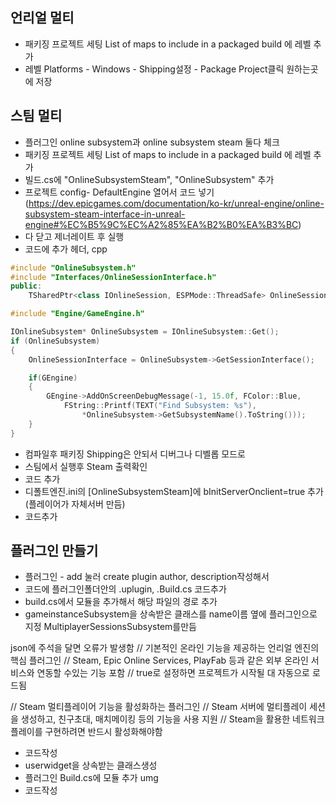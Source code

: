 ## 언리얼 멀티 
- 패키징 프로젝트 세팅 List of maps to include in a packaged build 에 레벨 추가
- 레벨 Platforms - Windows - Shipping설정 - Package Project클릭 원하는곳에 저장

## 스팀  멀티
- 플러그인 online subsystem과 online subsystem steam 둘다 체크
- 패키징 프로젝트 세팅 List of maps to include in a packaged build 에 레벨 추가
- 빌드.cs에 "OnlineSubsystemSteam", "OnlineSubsystem" 추가
- 프로젝트 config- DefaultEngine 열어서 코드 넣기(https://dev.epicgames.com/documentation/ko-kr/unreal-engine/online-subsystem-steam-interface-in-unreal-engine#%EC%B5%9C%EC%A2%85%EA%B2%B0%EA%B3%BC)
- 다 닫고 제너레이트 후 실행
-  코드에 추가 헤더, cpp
```cpp fold=header
#include "OnlineSubsystem.h"
#include "Interfaces/OnlineSessionInterface.h"	
public:
	TSharedPtr<class IOnlineSession, ESPMode::ThreadSafe> OnlineSessionInterface;
```
```cpp fold=cpp
#include "Engine/GameEngine.h"

IOnlineSubsystem* OnlineSubsystem = IOnlineSubsystem::Get();
if (OnlineSubsystem)
{
	OnlineSessionInterface = OnlineSubsystem->GetSessionInterface();

	if(GEngine)
	{
		GEngine->AddOnScreenDebugMessage(-1, 15.0f, FColor::Blue, 
			FString::Printf(TEXT("Find Subsystem: %s"), 
				*OnlineSubsystem->GetSubsystemName().ToString()));
	}
}
```

- 컴파일후 패키징  Shipping은 안되서 디버그나 디벨롭 모드로
- 스팀에서 실행후 Steam 출력확인
- 코드 추가
- 디폴트엔진.ini의 [OnlineSubsystemSteam]에 bInitServerOnclient=true 추가 (플레이어가 자체서버 만듬)
- 코드추가


## 플러그인 만들기
- 플러그인 - add 눌러  create plugin author, description작성해서
- 코드에 플러그인폴더안의 .uplugin, .Build.cs 코드추가
- build.cs에서 모듈을 추가해서 해당 파일의 경로 추가
- gameinstanceSubsystem을 상속받은 클래스를 name이름 옆에 플러그인으로 지정 MultiplayerSessionsSubsystem를만듬

json에 주석을 달면 오류가 발생함
// 기본적인 온라인 기능을 제공하는 언리얼 엔진의 핵심 플러그인
// Steam, Epic Online Services, PlayFab 등과 같은 외부 온라인 서비스와 연동할 수있는 기능 포함
// true로 설정하면 프로젝트가 시작될 대 자동으로 로드됨

// Steam 멀티플레이어 기능을 활성화하는 플러그인
// Steam 서버에 멀티플레이 세션을 생성하고, 친구초대, 매치메이킹 등의 기능을 사용 지원
// Steam을 활용한 네트워크 플레이를 구현하려면 반드시 활성화해야함

- 코드작성
- userwidget을 상속받는 클래스생성
- 플러그인 Build.cs에 모듈 추가 umg
- 코드작성